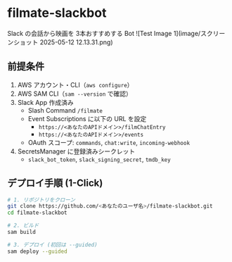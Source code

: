 # filmate-slackbot

Slack の会話から映画を 3本おすすめする Bot
![Test Image 1](image/スクリーンショット 2025-05-12 12.13.31.png)

## 前提条件

1. AWS アカウント・CLI（`aws configure`）  
2. AWS SAM CLI（`sam --version` で確認）  
3. Slack App 作成済み  
   - Slash Command `/filmate`  
   - Event Subscriptions に以下の URL を設定  
     - `https://<あなたのAPIドメイン>/filmChatEntry`  
     - `https://<あなたのAPIドメイン>/events`  
   - OAuth スコープ: `commands`, `chat:write`, `incoming-webhook`  
4. SecretsManager に登録済みシークレット  
   - `slack_bot_token`, `slack_signing_secret`, `tmdb_key`

## デプロイ手順 (1-Click)

```bash
# 1. リポジトリをクローン
git clone https://github.com/<あなたのユーザ名>/filmate-slackbot.git
cd filmate-slackbot

# 2. ビルド
sam build

# 3. デプロイ (初回は --guided)
sam deploy --guided
